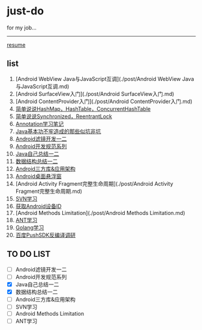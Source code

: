just-do
=======

for my job...

----
[resume](./resume/resume.md)

## list
1. [Android WebView Java与JavaScript互调](./post/Android WebView Java与JavaScript互调.md)
2. [Android SurfaceView入门](./post/Android SurfaceView入门.md)
3. [Android ContentProvider入门](./post/Android ContentProvider入门.md)
4. [简单说说HashMap，HashTable，ConcurrentHashTable](./post/简单说说HashMap，HashTable，ConcurrentHashTable.md)
5. [简单说说Synchronized，ReentrantLock](./post/简单说说Synchronized，ReentrantLock.md)
6. [Annotation学习笔记](./post/Annotation学习笔记.md)
7. [Java基本功不牢造成的那些似坑非坑](./post/Java基本功不牢造成的那些似坑非坑.md)
8. [Android滤镜开发一二](./post/Android滤镜开发一二.md)
9. [Android开发规范系列](./post/Android开发规范系列.md)
10. [Java自己总结一二](./post/Java自己总结一二.md)
11. [数据结构总结一二](./post/数据结构总结一二.md)
12. [Android三方库&应用架构](./post/Android三方库&应用架构.md)
13. [Android桌面悬浮窗](./post/Android桌面悬浮窗.md)
14. [Android Activity Fragment完整生命周期](./post/Android Activity Fragment完整生命周期.md)
15. [SVN学习](./post/SVN学习.md)
16. [获取Android设备ID](./post/获取Android设备ID.md)
17. [Android Methods Limitation](./post/Android Methods Limitation.md)
18. [ANT学习](./post/ANT学习.md)
19. [Golang学习](https://github.com/wangwang4git/golearning)
20. [百度PushSDK反编译调研](https://github.com/wangwang4git/baidu-push-android)


## TO DO LIST
- [ ] Android滤镜开发一二
- [ ] Android开发规范系列
- [X] Java自己总结一二
- [X] 数据结构总结一二
- [ ] Android三方库&应用架构
- [ ] SVN学习
- [ ] Android Methods Limitation
- [ ] ANT学习
